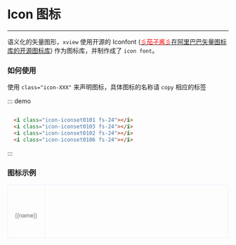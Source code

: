 <script>
  var iconList = require('../icon.json');

  export default {
    data() {
      return {
        icons: iconList
      };
    }
  }
</script>
<style lang="scss">
  .demo-icon .source > i {
    font-size: 24px;
    color: #8492a6;
    margin: 0 20px;
    font-size: 1.5em;
    vertical-align: middle;
  }
  
  .demo-icon .source > button {
    margin: 0 20px;
  }

  .iconfont-list {
    overflow: hidden;
    list-style: none;
    padding: 0;
    border: solid 1px #eaeefb;
    border-radius: 4px;
  }
  .iconfont-list li {
    float: left;
    width: 16.66%;
    text-align: center;
    height: 120px;
    line-height: 120px;
    color: #666;
    font-size: 13px;
    transition: all .3s;
    cursor: pointer;

    border-right: 1px solid #eee;
    border-bottom: 1px solid #eee;
    margin-right: -1px;
    margin-bottom: -1px;
    span {
      display: inline-block;
      line-height: normal;
      vertical-align: middle;
      font-family: 'Helvetica Neue',Helvetica,'PingFang SC','Hiragino Sans GB','Microsoft YaHei',SimSun,sans-serif;
    }
    i {
      display: block;
      font-size: 32px;
      margin-bottom: 15px;
      transition: all .2s;
    }
    &:hover{
    	color: rgb(80,80,80);
    	box-shadow:0px 2px 8px 0px rgba(0,0,0,0.1);
	    i{
	      font-size: 36px;
	    }
    } 
  }
</style>

# Icon 图标

----
语义化的矢量图形，```xview``` 使用开源的 Iconfont (<a href="http://www.iconfont.cn/collections/detail?cid=558"><font style="color: red">彡茄子酱彡</font>在阿里巴巴矢量图标库的开源图标库</a>) 作为图标库，并制作成了 ```icon font```。
### 如何使用

使用 ```class="icon-XXX"``` 来声明图标，具体图标的名称请 ```copy``` 相应的标签

<div class="demo-block">
  <i class="icon-iconset0101 fs-24"></i>
  <i class="icon-iconset0103 fs-24"></i>
  <i class="icon-iconset0102 fs-24"></i>
  <i class="icon-iconset0106 fs-24"></i>
</div>

::: demo
```html

  <i class="icon-iconset0101 fs-24"></i>
  <i class="icon-iconset0103 fs-24"></i>
  <i class="icon-iconset0102 fs-24"></i>
  <i class="icon-iconset0106 fs-24"></i>

```
:::

### 图标示例

<ul class="iconfont-list">
  <li v-for="name in icons" :key="name">
    <span>
      <i :class="name"></i>
      {{name}}
    </span>
  </li>
</ul>
